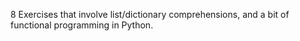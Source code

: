 
8 Exercises that involve list/dictionary comprehensions, and a bit of 
functional programming in Python.